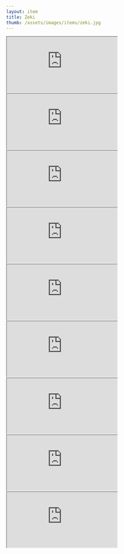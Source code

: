 ```yaml
---
layout: item
title: Zeki
thumb: /assets/images/items/zeki.jpg
---
```

<iframe src="http://magic-items.herokuapp.com/item/embed/57"></iframe>
<iframe src="http://magic-items.herokuapp.com/item/embed/100"></iframe>
<iframe src="http://magic-items.herokuapp.com/item/embed/101"></iframe>
<iframe src="http://magic-items.herokuapp.com/item/embed/102"></iframe>
<iframe src="http://magic-items.herokuapp.com/item/embed/107"></iframe>
<iframe src="http://magic-items.herokuapp.com/item/embed/124"></iframe>
<iframe src="http://magic-items.herokuapp.com/item/embed/158"></iframe>
<iframe src="http://magic-items.herokuapp.com/item/embed/167"></iframe>
<iframe src="http://magic-items.herokuapp.com/item/embed/170"></iframe>
